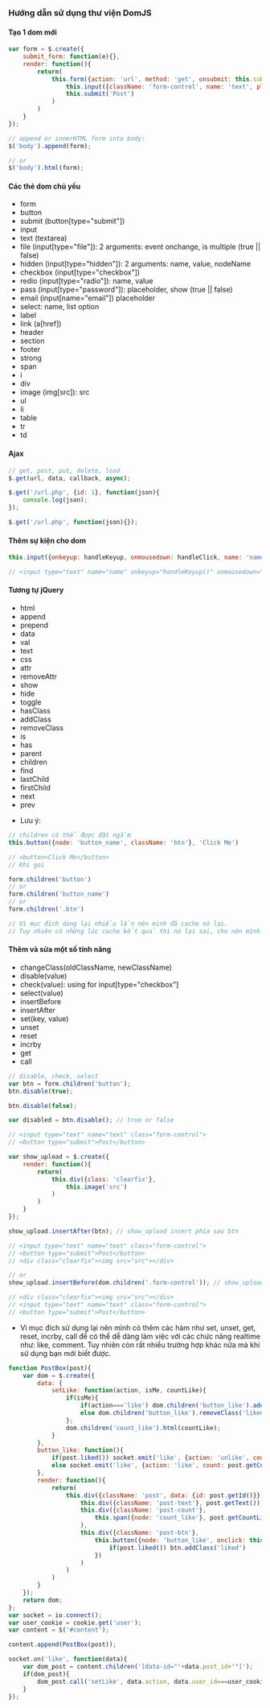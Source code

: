 ### Hướng dẫn sử dụng thư viện DomJS

#### Tạo 1 dom mới

```javascript
var form = $.create({
	submit_form: function(e){},
	render: function(){
		return(
			this.form({action: 'url', method: 'get', onsubmit: this.submit_form},
				this.input({className: 'form-control', name: 'text', placeholder: 'Press text here...'}),
				this.submit('Post')
			)
		)
	}
});

// append or innerHTML form into body:
$('body').append(form);

// or
$('body').html(form);
```

#### Các thẻ dom chủ yếu

- form
- button
- submit (button[type="submit"])
- input
- text (textarea)
- file (input[type="file"]): 2 arguments: event onchange, is multiple (true || false)
- hidden (input[type="hidden"]): 2 arguments: name, value, nodeName
- checkbox (input[type="checkbox"])
- redio (input[type="radio"]): name, value
- pass (input[type="password"]): placeholder, show (true || false) 
- email (input[name="email"]) placeholder
- select: name, list option
- label
- link (a[href])
- header
- section
- footer
- strong
- span
- i
- div
- image (img[src]): src
- ul
- li
- table
- tr
- td

#### Ajax

```javascript
// get, post, put, delete, load
$.get(url, data, callback, async);

$.get('/url.php', {id: 1}, function(json){
	console.log(json);
});

$.get('/url.php', function(json){});
```

#### Thêm sự kiện cho dom

```javascript
this.input({onkeyup: handleKeyup, onmousedown: handleClick, name: 'name'})

// <input type="text" name="name" onkeyup="handleKeyup()" onmousedown="handleClick()"/>
```

#### Tương tự jQuery

- html
- append
- prepend
- data
- val
- text
- css
- attr
- removeAttr
- show
- hide
- toggle
- hasClass
- addClass
- removeClass
- is
- has
- parent
- children
- find
- lastChild
- firstChild
- next
- prev

* Lưu ý:

```javascript
// children có thể được đặt ngầm
this.button({node: 'button_name', className: 'btn'}, 'Click Me')

// <button>Click Me</button>
// Khi gọi

form.children('button')
// or
form.children('button_name')
// or 
form.children('.btn')

// Vì mục đích dùng lại nhiều lần nên mình đã cache nó lại.
// Tuy nhiên có những lúc cache kết quả thì nó lại sai, cho nên mình có tạo hàm find để khắc phục vấn đề này.
```

#### Thêm và sửa một số tính năng

- changeClass(oldClassName, newClassName)
- disable(value)
- check(value): using for input[type="checkbox"]
- select(value)
- insertBefore
- insertAfter
- set(key, value)
- unset
- reset
- incrby
- get
- call

```javascript
// disable, check, select
var btn = form.children('button');
btn.disable(true);

btn.disable(false);

var disabled = btn.disable(); // true or false

// <input type="text" name="text" class="form-control">
// <button type="submit">Post</button>

var show_upload = $.create({
	render: function(){
		return(
			this.div({class: 'clearfix'},
				this.image('src')
			)
		)
	}
});

show_upload.insertAfter(btn); // show_upload insert phía sau btn

// <input type="text" name="text" class="form-control">
// <button type="submit">Post</button>
// <div class="clearfix"><img src="src"></div>

// or
show_upload.insertBefore(dom.children('.form-control')); // show_upload thêm vào trước thẻ input[type="text"]

// <div class="clearfix"><img src="src"></div>
// <input type="text" name="text" class="form-control">
// <button type="submit">Post</button>
```

* Vì mục đích sử dụng lại nên mình có thêm các hàm như set, unset, get, reset, incrby, call 
để có thể dễ dàng làm việc với các chức năng realtime như: like, comment.
Tuy nhiên còn rất nhiều trường hợp khác nữa mà khi sử dụng bạn mới biết được.

```javascript
function PostBox(post){
	var dom = $.create({
		data: {
			setLike: function(action, isMe, countLike){
				if(isMe){
					if(action==='like') dom.children('button_like').addClass('liked');
					else dom.children('button_like').removeClass('liked');
				};
				dom.children('count_like').html(countLike);
			}
		},
		button_like: function(){
			if(post.liked()) socket.emit('like', {action: 'unlike', count: post.getCountLike-1, post_id: post.getId(), user_id: cookie.get('user')});
			else socket.emit('like', {action: 'like', count: post.getCountLike()+1, post_id: post.getId(), user_id: cookie.get('user')});
		},
		render: function(){
			return(
				this.div({className: 'post', data: {id: post.getId()}},
					this.div({className: 'post-text'}, post.getText()),
					this.div({className: 'post-count'}, 
						this.span({node: 'count_like'}, post.getCountLike())
					),
					this.div({className: 'post-btn'},
						this.button({node: 'button_like', onclick: this.button_like}, function(btn){
							if(post.liked()) btn.addClass('liked')
						})
					)
				)
			)
		}
	});
	return dom;
};
var socket = io.connect();
var user_cookie = cookie.get('user');
var content = $('#content');

content.append(PostBox(post));

socket.on('like', function(data){
	var dom_post = content.children('[data-id="'+data.post_id+'"]');
	if(dom_post){
		dom_post.call('setLike', data.action, data.user_id===user_cookie, data.count);
	}
});
```